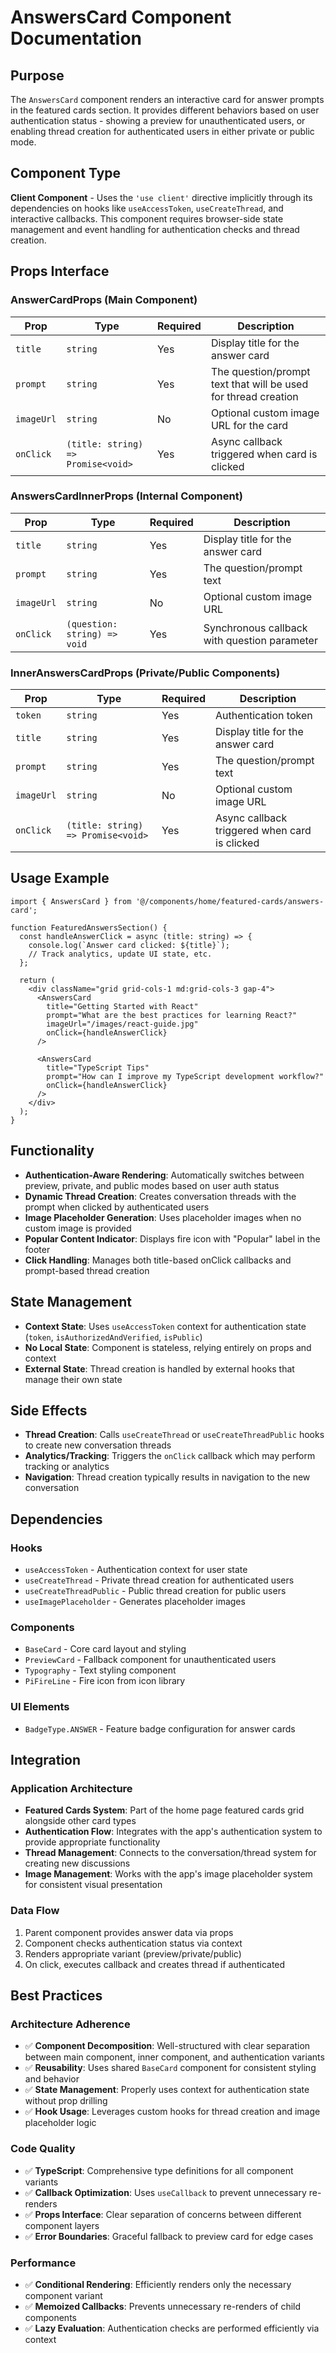 # AnswersCard Component Documentation

## Purpose

The `AnswersCard` component renders an interactive card for answer prompts in the featured cards section. It provides different behaviors based on user authentication status - showing a preview for unauthenticated users, or enabling thread creation for authenticated users in either private or public mode.

## Component Type

**Client Component** - Uses the `'use client'` directive implicitly through its dependencies on hooks like `useAccessToken`, `useCreateThread`, and interactive callbacks. This component requires browser-side state management and event handling for authentication checks and thread creation.

## Props Interface

### AnswerCardProps (Main Component)

| Prop | Type | Required | Description |
|------|------|----------|-------------|
| `title` | `string` | Yes | Display title for the answer card |
| `prompt` | `string` | Yes | The question/prompt text that will be used for thread creation |
| `imageUrl` | `string` | No | Optional custom image URL for the card |
| `onClick` | `(title: string) => Promise<void>` | Yes | Async callback triggered when card is clicked |

### AnswersCardInnerProps (Internal Component)

| Prop | Type | Required | Description |
|------|------|----------|-------------|
| `title` | `string` | Yes | Display title for the answer card |
| `prompt` | `string` | Yes | The question/prompt text |
| `imageUrl` | `string` | No | Optional custom image URL |
| `onClick` | `(question: string) => void` | Yes | Synchronous callback with question parameter |

### InnerAnswersCardProps (Private/Public Components)

| Prop | Type | Required | Description |
|------|------|----------|-------------|
| `token` | `string` | Yes | Authentication token |
| `title` | `string` | Yes | Display title for the answer card |
| `prompt` | `string` | Yes | The question/prompt text |
| `imageUrl` | `string` | No | Optional custom image URL |
| `onClick` | `(title: string) => Promise<void>` | Yes | Async callback triggered when card is clicked |

## Usage Example

```tsx
import { AnswersCard } from '@/components/home/featured-cards/answers-card';

function FeaturedAnswersSection() {
  const handleAnswerClick = async (title: string) => {
    console.log(`Answer card clicked: ${title}`);
    // Track analytics, update UI state, etc.
  };

  return (
    <div className="grid grid-cols-1 md:grid-cols-3 gap-4">
      <AnswersCard
        title="Getting Started with React"
        prompt="What are the best practices for learning React?"
        imageUrl="/images/react-guide.jpg"
        onClick={handleAnswerClick}
      />
      
      <AnswersCard
        title="TypeScript Tips"
        prompt="How can I improve my TypeScript development workflow?"
        onClick={handleAnswerClick}
      />
    </div>
  );
}
```

## Functionality

- **Authentication-Aware Rendering**: Automatically switches between preview, private, and public modes based on user auth status
- **Dynamic Thread Creation**: Creates conversation threads with the prompt when clicked by authenticated users
- **Image Placeholder Generation**: Uses placeholder images when no custom image is provided
- **Popular Content Indicator**: Displays fire icon with "Popular" label in the footer
- **Click Handling**: Manages both title-based onClick callbacks and prompt-based thread creation

## State Management

- **Context State**: Uses `useAccessToken` context for authentication state (`token`, `isAuthorizedAndVerified`, `isPublic`)
- **No Local State**: Component is stateless, relying entirely on props and context
- **External State**: Thread creation is handled by external hooks that manage their own state

## Side Effects

- **Thread Creation**: Calls `useCreateThread` or `useCreateThreadPublic` hooks to create new conversation threads
- **Analytics/Tracking**: Triggers the `onClick` callback which may perform tracking or analytics
- **Navigation**: Thread creation typically results in navigation to the new conversation

## Dependencies

### Hooks
- `useAccessToken` - Authentication context for user state
- `useCreateThread` - Private thread creation for authenticated users
- `useCreateThreadPublic` - Public thread creation for public users
- `useImagePlaceholder` - Generates placeholder images

### Components
- `BaseCard` - Core card layout and styling
- `PreviewCard` - Fallback component for unauthenticated users
- `Typography` - Text styling component
- `PiFireLine` - Fire icon from icon library

### UI Elements
- `BadgeType.ANSWER` - Feature badge configuration for answer cards

## Integration

### Application Architecture
- **Featured Cards System**: Part of the home page featured cards grid alongside other card types
- **Authentication Flow**: Integrates with the app's authentication system to provide appropriate functionality
- **Thread Management**: Connects to the conversation/thread system for creating new discussions
- **Image Management**: Works with the app's image placeholder system for consistent visual presentation

### Data Flow
1. Parent component provides answer data via props
2. Component checks authentication status via context
3. Renders appropriate variant (preview/private/public)
4. On click, executes callback and creates thread if authenticated

## Best Practices

### Architecture Adherence
- ✅ **Component Decomposition**: Well-structured with clear separation between main component, inner component, and authentication variants
- ✅ **Reusability**: Uses shared `BaseCard` component for consistent styling and behavior
- ✅ **State Management**: Properly uses context for authentication state without prop drilling
- ✅ **Hook Usage**: Leverages custom hooks for thread creation and image placeholder logic

### Code Quality
- ✅ **TypeScript**: Comprehensive type definitions for all component variants
- ✅ **Callback Optimization**: Uses `useCallback` to prevent unnecessary re-renders
- ✅ **Props Interface**: Clear separation of concerns between different component layers
- ✅ **Error Boundaries**: Graceful fallback to preview card for edge cases

### Performance
- ✅ **Conditional Rendering**: Efficiently renders only the necessary component variant
- ✅ **Memoized Callbacks**: Prevents unnecessary re-renders of child components
- ✅ **Lazy Evaluation**: Authentication checks are performed efficiently via context